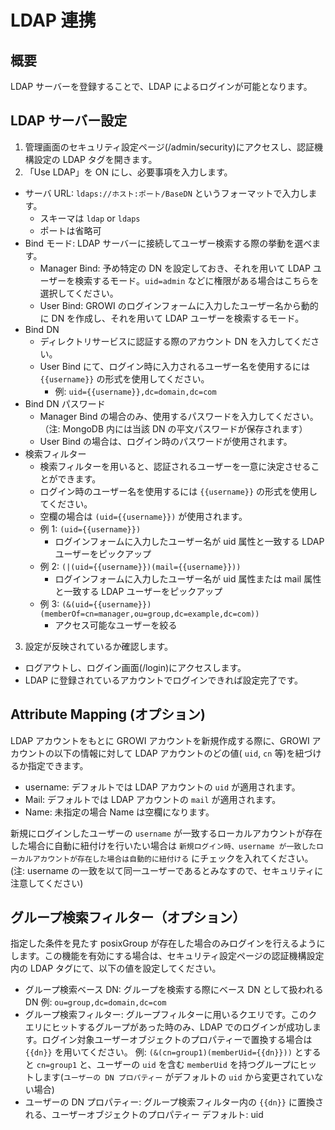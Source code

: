 # LDAP 連携

## 概要

LDAP サーバーを登録することで、LDAP によるログインが可能となります。

## LDAP サーバー設定
1. 管理画面のセキュリティ設定ページ(/admin/security)にアクセスし、認証機構設定の LDAP タグを開きます。
2. 「Use LDAP」を ON にし、必要事項を入力します。

- サーバ URL: `ldaps://ホスト:ポート/BaseDN` というフォーマットで入力します。
  - スキーマは `ldap` or `ldaps`
  - ポートは省略可
- Bind モード: LDAP サーバーに接続してユーザー検索する際の挙動を選べます。
  - Manager Bind: 予め特定の DN を設定しておき、それを用いて LDAP ユーザーを検索するモード。`uid=admin` などに権限がある場合はこちらを選択してください。
  - User Bind: GROWI のログインフォームに入力したユーザー名から動的に DN を作成し、それを用いて LDAP ユーザーを検索するモード。
- Bind DN
  - ディレクトリサービスに認証する際のアカウント DN を入力してください。
  - User Bind にて、ログイン時に入力されるユーザー名を使用するには `{{username}}` の形式を使用してください。
    - 例: `uid={{username}},dc=domain,dc=com`
- Bind DN パスワード
  - Manager Bind の場合のみ、使用するパスワードを入力してください。（注: MongoDB 内には当該 DN の平文パスワードが保存されます）
  - User Bind の場合は、ログイン時のパスワードが使用されます。
- 検索フィルター
  - 検索フィルターを用いると、認証されるユーザーを一意に決定させることができます。
  - ログイン時のユーザー名を使用するには `{{username}}` の形式を使用してください。
  - 空欄の場合は `(uid={{username}})` が使用されます。
  - 例 1: `(uid={{username}})`
    - ログインフォームに入力したユーザー名が uid 属性と一致する LDAP ユーザーをピックアップ
  - 例 2: `(|(uid={{username}})(mail={{username}}))`
    - ログインフォームに入力したユーザー名が uid 属性または mail 属性と一致する LDAP ユーザーをピックアップ
  - 例 3: `(&(uid={{username}})(memberOf=cn=manager,ou=group,dc=example,dc=com))`
    - アクセス可能なユーザーを絞る

3. 設定が反映されているか確認します。

- ログアウトし、ログイン画面(/login)にアクセスします。
- LDAP に登録されているアカウントでログインできれば設定完了です。

## Attribute Mapping (オプション)

LDAP アカウントをもとに GROWI アカウントを新規作成する際に、GROWI アカウントの以下の情報に対して LDAP アカウントのどの値( `uid`, `cn` 等)を紐づけるか指定できます。

- username: デフォルトでは LDAP アカウントの `uid` が適用されます。
- Mail: デフォルトでは LDAP アカウントの `mail` が適用されます。
- Name: 未指定の場合 Name は空欄になります。

新規にログインしたユーザーの `username` が一致するローカルアカウントが存在した場合に自動に紐付けを行いたい場合は `新規ログイン時、username が一致したローカルアカウントが存在した場合は自動的に紐付ける` にチェックを入れてください。(注: username の一致を以て同一ユーザーであるとみなすので、セキュリティに注意してください)

## グループ検索フィルター（オプション）

指定した条件を見たす posixGroup が存在した場合のみログインを行えるようにします。この機能を有効にする場合は、セキュリティ設定ページの認証機構設定内の LDAP タグにて、以下の値を設定してください。

- グループ検索ベース DN: グループを検索する際にベース DN として扱われる DN
  例: `ou=group,dc=domain,dc=com`
- グループ検索フィルター: グループフィルターに用いるクエリです。このクエリにヒットするグループがあった時のみ、LDAP でのログインが成功します。ログイン対象ユーザーオブジェクトのプロパティーで置換する場合は `{{dn}}` を用いてください。
  例: `(&(cn=group1)(memberUid={{dn}}))` とすると `cn=group1` と、ユーザーの `uid` を含む `memberUid` を持つグループにヒットします(`ユーザーの DN プロパティー` がデフォルトの `uid` から変更されていない場合)
- ユーザーの DN プロパティー: グループ検索フィルター内の `{{dn}}` に置換される、ユーザーオブジェクトのプロパティー
  デフォルト: uid

